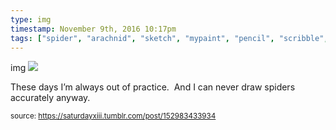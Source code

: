 ```yaml
---
type: img
timestamp: November 9th, 2016 10:17pm
tags: ["spider", "arachnid", "sketch", "mypaint", "pencil", "scribble", "illustration", "art"]
---
```

img
<img src="https://saturdayxiii.github.io/media/152983433934.png"/>

These days I’m always out of practice.  And I can never draw spiders accurately anyway.
 
      
      
      
      
      
  
<small>source: https://saturdayxiii.tumblr.com/post/152983433934</small>